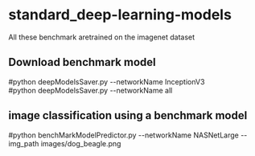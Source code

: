 # standard_deep-learning-models

All these benchmark aretrained on the imagenet dataset

## Download benchmark model
#python deepModelsSaver.py --networkName InceptionV3    
#python deepModelsSaver.py --networkName all

## image classification using  a benchmark model 
#python benchMarkModelPredictor.py --networkName  NASNetLarge --img_path images/dog_beagle.png  
